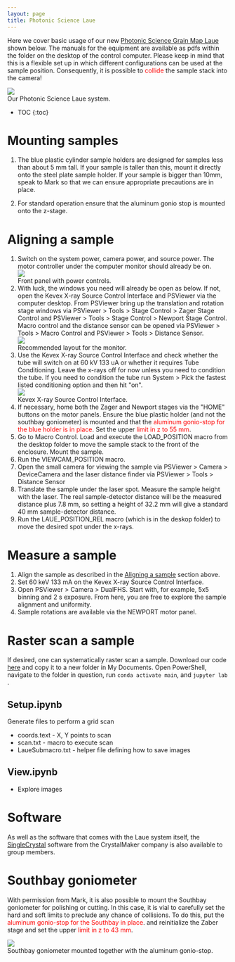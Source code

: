 ```yaml
---
layout: page
title: Photonic Science Laue
---
```


Here we cover basic usage of our new [Photonic Science Grain Map Laue](https://photonicscience.com/products/laue-crystal-orientation-system-2/) shown below. The manuals for the equipment are available as pdfs within the folder on the desktop of the control computer. Please keep in mind that this is a flexible set up in which different configurations can be used at the sample position. Consequently, it is possible to <span style="color: red;">collide</span> the sample stack into the camera! 

<div class="img_row">
    <img class="col two left" src="{{ site.baseurl }}/assets/img/Laue/system.jpg">
</div>
<div class="col two left caption">
    Our Photonic Science Laue system.
</div>


* TOC
{:toc}

# Mounting samples
1. The blue plastic cylinder sample holders are designed for samples less than about 5 mm tall. If your sample is taller than this, mount it directly onto the steel plate sample holder. If your sample is bigger than 10mm, speak to Mark so that we can ensure appropriate precautions are in place.

1. For standard operation ensure that the aluminum gonio stop is mounted onto the z-stage. 
 

# Aligning a sample<a name="align"></a>
1. Switch on the system power, camera power, and source power. The motor controller under the computer monitor should already be on.
    <div class="img_row">
        <img class="col two left" src="{{ site.baseurl }}/assets/img/Laue/panel.jpg">
    </div>
    <div class="col two left caption">
        Front panel with power controls.
    </div>
1. With luck, the windows you need will already be open as below. If not, open the Kevex X-ray Source Control Interface and PSViewer via the computer desktop. From PSViewer bring up the translation and rotation stage windows via PSViewer > Tools > Stage Control > Zager Stage Control and PSViewer > Tools > Stage Control > Newport Stage Control. Macro control and the distance sensor can be opened via PSViewer > Tools > Macro Control and PSViewer > Tools >  Distance Sensor. 
    <div class="img_row">
        <img class="col two left" src="{{ site.baseurl }}/assets/img/Laue/monitor.jpg">
    </div>
    <div class="col two left caption">
        Recommended layout for the monitor.
    </div>
1. Use the Kevex X-ray Source Control Interface and check whether the tube will switch on at 60 kV 133 uA or whether it requires Tube Conditioning. Leave the x-rays off for now unless you need to condition the tube. If you need to condition the tube run System > Pick the fastest listed conditioning option and then hit "on".
    <div class="img_row">
        <img class="col two left" src="{{ site.baseurl }}/assets/img/Laue/IV_control.jpg">
    </div>
    <div class="col two left caption">
        Kevex X-ray Source Control Interface.
    </div>
1. If necessary, home both the Zager and Newport stages via the "HOME" buttons on the motor panels. Ensure the blue plastic holder (and not the southbay goniometer) is mounted and that the <span style="color: red;">aluminum gonio-stop for the blue holder is in place</span>. Set the upper <span style="color: red;">limit in z to 55 mm</span>. 
1. Go to Macro Control. Load and execute the LOAD_POSITION macro from the desktop folder to move the sample stack to the front of the enclosure. Mount the sample. 
1. Run the VIEWCAM_POSITION macro.
1. Open the small camera for viewing the sample via PSViewer > Camera > DeviceCamera and the laser distance finder via PSViewer > Tools >  Distance Sensor
1. Translate the sample under the laser spot. Measure the sample height with the laser. The real sample-detector distance will be the measured distance plus 7.8 mm, so setting a height of 32.2 mm will give a standard 40 mm sample-detector distance.
1. Run the LAUE_POSITION_REL macro (which is in the deskop folder) to move the desired spot under the x-rays.

# Measure a sample
1. Align the sample as described in the [Aligning a sample](#align) section above.
1. Set 60 keV 133 mA on the Kevex X-ray Source Control Interface.
1. Open PSViewer > Camera > DualFHS. Start with, for example, 5x5 binning and 2 s exposure. From here, you are free to explore the sample alignment and uniformity.
1. Sample rotations are available via the NEWPORT motor panel.

# Raster scan a sample
If desired, one can systematically raster scan a sample. Download our code [here](https://github.com/mpmdean/PS_laue_scanner) and copy it to a new folder in My Documents. Open PowerShell, navigate to the folder in question, run ```conda activate main```, and ```jupyter lab ```.

## Setup.ipynb
Generate files to perform a grid scan

- coords.text - X, Y points to scan
- scan.txt - macro to execute scan
- LaueSubmacro.txt - helper file defining how to save images

## View.ipynb
- Explore images

# Software
As well as the software that comes with the Laue system itself, the [SingleCrystal](https://crystalmaker.com/singlecrystal/) software from the CrystalMaker company is also available to group members.

# Southbay goniometer
With permission from Mark, it is also possible to mount the Southbay goniometer for polishing or cutting. In this case, it is vial to carefully set the hard and soft limits to preclude any chance of collisions. To do this, put the <span style="color: red;">aluminum gonio-stop for the Southbay in place</span>. and reinitialize the Zaber stage and set the upper <span style="color: red;">limit in z to 43 mm</span>. 

<div class="img_row">
    <img class="col two left" src="{{ site.baseurl }}/assets/img/Laue/southbay.jpg">
</div>
<div class="col two left caption">
    Southbay goniometer mounted together with the aluminum gonio-stop.
</div>
